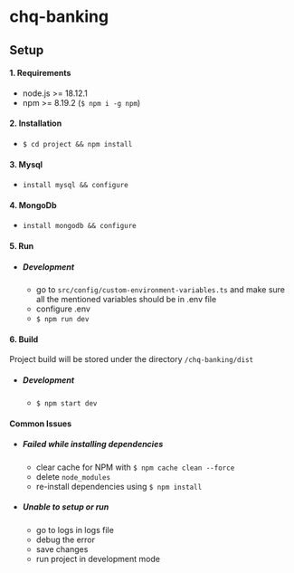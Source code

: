 # chq-banking

## Setup

#### 1. Requirements

- node.js >= 18.12.1
- npm >= 8.19.2 (`$ npm i -g npm`)

#### 2. Installation

- `$ cd project && npm install`

#### 3. Mysql

- `install mysql && configure`

#### 4. MongoDb

- `install mongodb && configure`

#### 5. Run

- ##### Development
  - go to `src/config/custom-environment-variables.ts` and make sure all the mentioned variables should be in .env file
  - configure .env
  - `$ npm run dev`

#### 6. Build

Project build will be stored under the directory `/chq-banking/dist`

- ##### Development
  - `$ npm start dev`

#### Common Issues

- ##### Failed while installing dependencies

  - clear cache for NPM with `$ npm cache clean --force`
  - delete `node_modules`
  - re-install dependencies using `$ npm install`

- ##### Unable to setup or run
  - go to logs in logs file
  - debug the error
  - save changes
  - run project in development mode

